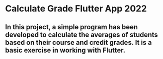 # Calculate Grade Flutter App 2022

## In this project, a simple program has been developed to calculate the averages of students based on their course and credit grades. It is a basic exercise in working with Flutter.



